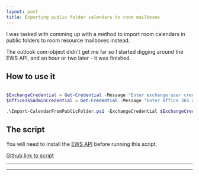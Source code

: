 ```yaml
---
layout: post
title: Exporting public folder calendars to room mailboxes
---
```


I was tasked with comming up with a method to import room calendars in public folders to room resource mailboxes instead.

The outlook com-object didn't get me far so I started digging around the EWS API, and an hour or two later - it was finished.

## How to use it
```Powershell

$ExchangeCredential = Get-Credential -Message "Enter exchange user credential"
$Office365AdminCredential = Get-Credential -Message "Enter Office 365 admin credential"

.\Import-CalendarFromPublicFolder.ps1 -ExchangeCredential $ExchangeCredential -Office365AdminCredential $Office365AdminCredential -PublicFolderPath 'HR\Rooms\Meeting room 1' -RoomMailAddress meetingroom1@contoso.com -ChangePermissions

```
## The script

You will need to install the [EWS API](https://www.microsoft.com/en-us/download/details.aspx?id=42951) before running this script.

[Github link to script](https://gist.github.com/AlexAsplund/93285b6a3c62be559eeec3abec4f3c4b)


****
----